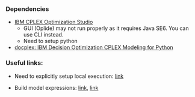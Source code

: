 ### Dependencies

* [IBM CPLEX Optimization Studio](https://www.ibm.com/products/ilog-cplex-optimization-studio)
    * GUI (Oplide) may not run properly as it requires Java SE6. You can use CLI instead.
    * Need to setup python 
* [docplex: IBM Decision Optimization CPLEX Modeling for Python](https://pypi.org/project/docplex/)

### Useful links:

* Need to explicitly setup local execution: [link](https://developer.ibm.com/answers/questions/400597/cpoptimizer-on-docplex/)

* Build model expressions: [link](http://ibmdecisionoptimization.github.io/docplex-doc/cp/creating_model.html), [link](https://cdn.rawgit.com/IBMDecisionOptimization/docplex-doc/master/docs/cp/docplex.cp.modeler.py.html#docplex.cp.modeler.sum)

